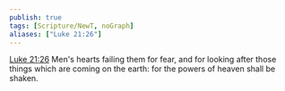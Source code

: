 ```yaml
---
publish: true
tags: [Scripture/NewT, noGraph]
aliases: ["Luke 21:26"]
---
```

[Luke 21:26](https://churchofjesuschrist.org/study/scriptures/nt/luke/21?lang=eng&id=p26#p26) Men's hearts failing them for fear, and for looking after those things which are coming on the earth: for the powers of heaven shall be shaken.
